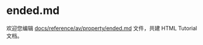 ended.md
===

欢迎您编辑 <a target="__blank" href="https://github.com/jaywcjlove/html-tutorial/blob/main/docs/reference/av/property/ended.md">docs/reference/av/property/ended.md</a> 文件，共建 HTML Tutorial 文档。